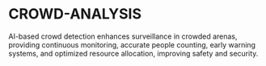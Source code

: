 # CROWD-ANALYSIS
AI-based crowd detection enhances surveillance in crowded arenas, providing continuous monitoring, accurate people counting, early warning systems, and optimized resource allocation, improving safety and security.
